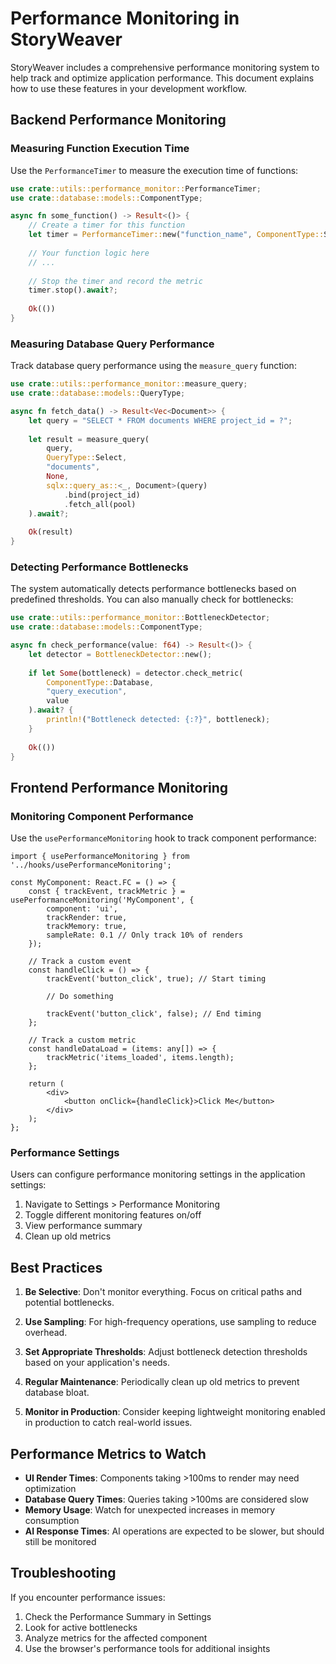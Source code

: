 # Performance Monitoring in StoryWeaver

StoryWeaver includes a comprehensive performance monitoring system to help track and optimize application performance. This document explains how to use these features in your development workflow.

## Backend Performance Monitoring

### Measuring Function Execution Time

Use the `PerformanceTimer` to measure the execution time of functions:

```rust
use crate::utils::performance_monitor::PerformanceTimer;
use crate::database::models::ComponentType;

async fn some_function() -> Result<()> {
    // Create a timer for this function
    let timer = PerformanceTimer::new("function_name", ComponentType::System);
    
    // Your function logic here
    // ...
    
    // Stop the timer and record the metric
    timer.stop().await?;
    
    Ok(())
}
```

### Measuring Database Query Performance

Track database query performance using the `measure_query` function:

```rust
use crate::utils::performance_monitor::measure_query;
use crate::database::models::QueryType;

async fn fetch_data() -> Result<Vec<Document>> {
    let query = "SELECT * FROM documents WHERE project_id = ?";
    
    let result = measure_query(
        query,
        QueryType::Select,
        "documents",
        None,
        sqlx::query_as::<_, Document>(query)
            .bind(project_id)
            .fetch_all(pool)
    ).await?;
    
    Ok(result)
}
```

### Detecting Performance Bottlenecks

The system automatically detects performance bottlenecks based on predefined thresholds. You can also manually check for bottlenecks:

```rust
use crate::utils::performance_monitor::BottleneckDetector;
use crate::database::models::ComponentType;

async fn check_performance(value: f64) -> Result<()> {
    let detector = BottleneckDetector::new();
    
    if let Some(bottleneck) = detector.check_metric(
        ComponentType::Database,
        "query_execution",
        value
    ).await? {
        println!("Bottleneck detected: {:?}", bottleneck);
    }
    
    Ok(())
}
```

## Frontend Performance Monitoring

### Monitoring Component Performance

Use the `usePerformanceMonitoring` hook to track component performance:

```tsx
import { usePerformanceMonitoring } from '../hooks/usePerformanceMonitoring';

const MyComponent: React.FC = () => {
    const { trackEvent, trackMetric } = usePerformanceMonitoring('MyComponent', {
        component: 'ui',
        trackRender: true,
        trackMemory: true,
        sampleRate: 0.1 // Only track 10% of renders
    });
    
    // Track a custom event
    const handleClick = () => {
        trackEvent('button_click', true); // Start timing
        
        // Do something
        
        trackEvent('button_click', false); // End timing
    };
    
    // Track a custom metric
    const handleDataLoad = (items: any[]) => {
        trackMetric('items_loaded', items.length);
    };
    
    return (
        <div>
            <button onClick={handleClick}>Click Me</button>
        </div>
    );
};
```

### Performance Settings

Users can configure performance monitoring settings in the application settings:

1. Navigate to Settings > Performance Monitoring
2. Toggle different monitoring features on/off
3. View performance summary
4. Clean up old metrics

## Best Practices

1. **Be Selective**: Don't monitor everything. Focus on critical paths and potential bottlenecks.

2. **Use Sampling**: For high-frequency operations, use sampling to reduce overhead.

3. **Set Appropriate Thresholds**: Adjust bottleneck detection thresholds based on your application's needs.

4. **Regular Maintenance**: Periodically clean up old metrics to prevent database bloat.

5. **Monitor in Production**: Consider keeping lightweight monitoring enabled in production to catch real-world issues.

## Performance Metrics to Watch

- **UI Render Times**: Components taking >100ms to render may need optimization
- **Database Query Times**: Queries taking >100ms are considered slow
- **Memory Usage**: Watch for unexpected increases in memory consumption
- **AI Response Times**: AI operations are expected to be slower, but should still be monitored

## Troubleshooting

If you encounter performance issues:

1. Check the Performance Summary in Settings
2. Look for active bottlenecks
3. Analyze metrics for the affected component
4. Use the browser's performance tools for additional insights
